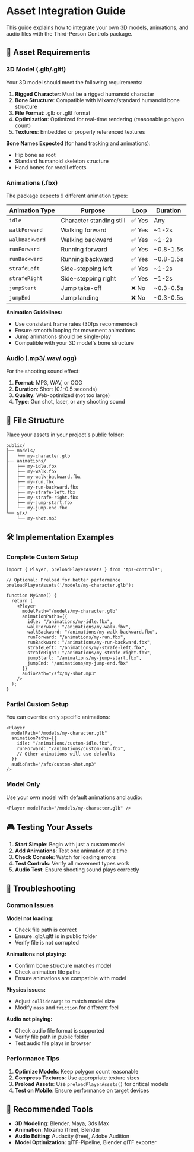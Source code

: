 # Asset Integration Guide

This guide explains how to integrate your own 3D models, animations, and audio files with the Third-Person Controls package.

## 🎯 Asset Requirements

### 3D Model (.glb/.gltf)

Your 3D model should meet the following requirements:

1. **Rigged Character**: Must be a rigged humanoid character
2. **Bone Structure**: Compatible with Mixamo/standard humanoid bone structure
3. **File Format**: .glb or .gltf format
4. **Optimization**: Optimized for real-time rendering (reasonable polygon count)
5. **Textures**: Embedded or properly referenced textures

**Bone Names Expected** (for hand tracking and animations):
- Hip bone as root
- Standard humanoid skeleton structure
- Hand bones for recoil effects

### Animations (.fbx)

The package expects 9 different animation types:

| Animation Type | Purpose | Loop | Duration |
|----------------|---------|------|----------|
| `idle` | Character standing still | ✅ Yes | Any |
| `walkForward` | Walking forward | ✅ Yes | ~1-2s |
| `walkBackward` | Walking backward | ✅ Yes | ~1-2s |
| `runForward` | Running forward | ✅ Yes | ~0.8-1.5s |
| `runBackward` | Running backward | ✅ Yes | ~0.8-1.5s |
| `strafeLeft` | Side-stepping left | ✅ Yes | ~1-2s |
| `strafeRight` | Side-stepping right | ✅ Yes | ~1-2s |
| `jumpStart` | Jump take-off | ❌ No | ~0.3-0.5s |
| `jumpEnd` | Jump landing | ❌ No | ~0.3-0.5s |

**Animation Guidelines:**
- Use consistent frame rates (30fps recommended)
- Ensure smooth looping for movement animations
- Jump animations should be single-play
- Compatible with your 3D model's bone structure

### Audio (.mp3/.wav/.ogg)

For the shooting sound effect:

1. **Format**: MP3, WAV, or OGG
2. **Duration**: Short (0.1-0.5 seconds)
3. **Quality**: Web-optimized (not too large)
4. **Type**: Gun shot, laser, or any shooting sound

## 📁 File Structure

Place your assets in your project's public folder:

```
public/
├── models/
│   └── my-character.glb
├── animations/
│   ├── my-idle.fbx
│   ├── my-walk.fbx
│   ├── my-walk-backward.fbx
│   ├── my-run.fbx
│   ├── my-run-backward.fbx
│   ├── my-strafe-left.fbx
│   ├── my-strafe-right.fbx
│   ├── my-jump-start.fbx
│   └── my-jump-end.fbx
└── sfx/
    └── my-shot.mp3
```

## 🛠️ Implementation Examples

### Complete Custom Setup

```tsx
import { Player, preloadPlayerAssets } from 'tps-controls';

// Optional: Preload for better performance
preloadPlayerAssets('/models/my-character.glb');

function MyGame() {
  return (
    <Player 
      modelPath="/models/my-character.glb"
      animationPaths={{
        idle: "/animations/my-idle.fbx",
        walkForward: "/animations/my-walk.fbx",
        walkBackward: "/animations/my-walk-backward.fbx",
        runForward: "/animations/my-run.fbx",
        runBackward: "/animations/my-run-backward.fbx",
        strafeLeft: "/animations/my-strafe-left.fbx",
        strafeRight: "/animations/my-strafe-right.fbx",
        jumpStart: "/animations/my-jump-start.fbx",
        jumpEnd: "/animations/my-jump-end.fbx"
      }}
      audioPath="/sfx/my-shot.mp3"
    />
  );
}
```

### Partial Custom Setup

You can override only specific animations:

```tsx
<Player 
  modelPath="/models/my-character.glb"
  animationPaths={{
    idle: "/animations/custom-idle.fbx",
    runForward: "/animations/custom-run.fbx",
    // Other animations will use defaults
  }}
  audioPath="/sfx/custom-shot.mp3"
/>
```

### Model Only

Use your own model with default animations and audio:

```tsx
<Player modelPath="/models/my-character.glb" />
```

## 🎮 Testing Your Assets

1. **Start Simple**: Begin with just a custom model
2. **Add Animations**: Test one animation at a time
3. **Check Console**: Watch for loading errors
4. **Test Controls**: Verify all movement types work
5. **Audio Test**: Ensure shooting sound plays correctly

## 🚨 Troubleshooting

### Common Issues

**Model not loading:**
- Check file path is correct
- Ensure .glb/.gltf is in public folder
- Verify file is not corrupted

**Animations not playing:**
- Confirm bone structure matches model
- Check animation file paths
- Ensure animations are compatible with model

**Physics issues:**
- Adjust `colliderArgs` to match model size
- Modify `mass` and `friction` for different feel

**Audio not playing:**
- Check audio file format is supported
- Verify file path in public folder
- Test audio file plays in browser

### Performance Tips

1. **Optimize Models**: Keep polygon count reasonable
2. **Compress Textures**: Use appropriate texture sizes
3. **Preload Assets**: Use `preloadPlayerAssets()` for critical models
4. **Test on Mobile**: Ensure performance on target devices

## 🔗 Recommended Tools

- **3D Modeling**: Blender, Maya, 3ds Max
- **Animation**: Mixamo (free), Blender
- **Audio Editing**: Audacity (free), Adobe Audition
- **Model Optimization**: glTF-Pipeline, Blender glTF exporter
